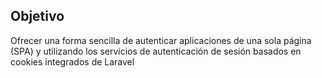 ## Objetivo
Ofrecer una forma sencilla de autenticar aplicaciones de una sola página (SPA) y 
utilizando los servicios de autenticación de sesión basados ​​en cookies integrados de Laravel
